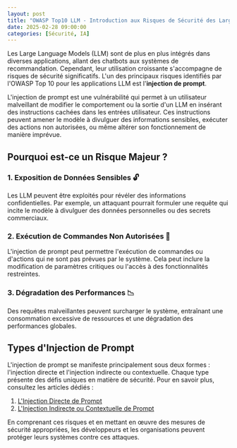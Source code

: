 ```yaml
---
layout: post
title: "OWASP Top10 LLM - Introduction aux Risques de Sécurité des Large Language Models (LLM) : L'Injection de Prompt 🔒🤖"
date: 2025-02-28 09:00:00
categories: [Sécurité, IA]
---
```


Les Large Language Models (LLM) sont de plus en plus intégrés dans diverses applications, allant des chatbots aux 
systèmes de recommandation. Cependant, leur utilisation croissante s'accompagne de risques de sécurité significatifs. 
L'un des principaux risques identifiés par l'OWASP Top 10 pour les applications LLM est l'**injection de prompt**.

L'injection de prompt est une vulnérabilité qui permet à un utilisateur malveillant de modifier le comportement 
ou la sortie d'un LLM en insérant des instructions cachées dans les entrées utilisateur. Ces instructions peuvent 
amener le modèle à divulguer des informations sensibles, exécuter des actions non autorisées, ou même altérer son 
fonctionnement de manière imprévue.

## Pourquoi est-ce un Risque Majeur ?

### 1. **Exposition de Données Sensibles** 🔓

Les LLM peuvent être exploités pour révéler des informations confidentielles. Par exemple, un attaquant pourrait 
formuler une requête qui incite le modèle à divulguer des données personnelles ou des secrets commerciaux.

### 2. **Exécution de Commandes Non Autorisées** 🛑

L'injection de prompt peut permettre l'exécution de commandes ou d'actions qui ne sont pas prévues par le système. 
Cela peut inclure la modification de paramètres critiques ou l'accès à des fonctionnalités restreintes.

### 3. **Dégradation des Performances** 📉

Des requêtes malveillantes peuvent surcharger le système, entraînant une consommation excessive de ressources et 
une dégradation des performances globales.

## Types d'Injection de Prompt

L'injection de prompt se manifeste principalement sous deux formes : l'injection directe et l'injection indirecte 
ou contextuelle. Chaque type présente des défis uniques en matière de sécurité. Pour en savoir plus, consultez les 
articles dédiés :

1. [L'Injection Directe de Prompt](https://spoint42.github.io/2025/02/27/prompt2/)
2. [L'Injection Indirecte ou Contextuelle de Prompt]()

En comprenant ces risques et en mettant en œuvre des mesures de sécurité appropriées, les développeurs et les 
organisations peuvent protéger leurs systèmes contre ces attaques.
